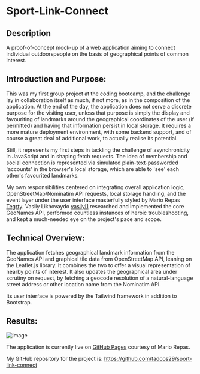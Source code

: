 # Sport-Link-Connect

## Description

A proof-of-concept mock-up of a web application aiming to connect individual outdoorspeople on the basis of geographical points of common interest.

## Introduction and Purpose:

This was my first group project at the coding bootcamp, and the challenge lay in collaboration itself as much, if not more, as in the composition of the application. At the end of the day, the application does not serve a discrete purpose for the visiting user, unless that purpose is simply the display and favouriting of landmarks around the geographical coordinates of the user (if permitted) and having that information persist in local storage. It requires a more mature deployment environment, with some backend support, and of course a great deal of additional work, to actually realise its potential.

Still, it represents my first steps in tackling the challenge of asynchronicity in JavaScript and in shaping fetch requests. The idea of membership and social connection is represented via simulated plain-text-passworded 'accounts' in the browser's local storage, which are able to 'see' each other's favourited landmarks. 

My own responsibilities centered on integrating overall application logic, OpenStreetMap/Nominatim API requests, local storage handling, and the event layer under the user interface masterfully styled by Mario Repas [Tegrty](https://github.com/Tegrty). Vasily Likhovaydo [vasilyl1](https://github.com/vasilyl1) researched and implemented the core GeoNames API, performed countless instances of heroic troubleshooting, and kept a much-needed eye on the project's pace and scope.

## Technical Overview:

The application fetches geographical landmark information from the GeoNames API and graphical tile data from OpenStreetMap API, leaning on the Leaflet.js library. It combines the two to offer a visual representation of nearby points of interest. It also updates the geographical area under scrutiny on request, by fetching a geocode resolution of a natural-language street address or other location name from the Nominatim API. 

Its user interface is powered by the Tailwind framework in addition to Bootstrap. 

## Results:

![image](./assets/img/Readme-gif.gif/)


The application is currently live on [GitHub Pages](https://tegrty.github.io/Sport-Link-Connect/) courtesy of Mario Repas.

My GitHub repository for the project is: https://github.com/tadcos29/sport-link-connect
